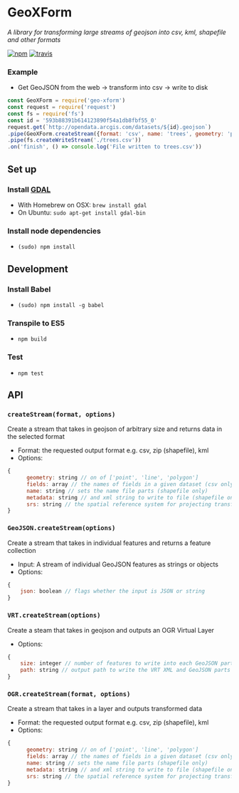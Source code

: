 # GeoXForm
 *A library for transforming large streams of geojson into csv, kml, shapefile and other formats*

[![npm][npm-img]][npm-url]
[![travis][travis-image]][travis-url]

### Example
- Get GeoJSON from the web -> transform into csv -> write to disk

``` javascript
const GeoXForm = require('geo-xform')
const request = require('request')
const fs = require('fs')
const id = '593b88391b614123890f54a1db8fbf55_0'
request.get(`http://opendata.arcgis.com/datasets/${id}.geojson`)
.pipe(GeoXForm.createStream({format: 'csv', name: 'trees', geometry: 'point'}))
.pipe(fs.createWriteStream('./trees.csv'))
.on('finish', () => console.log('File written to trees.csv'))

```

## Set up
### Install [GDAL](http://www.gdal.org/)
- With Homebrew on OSX: `brew install gdal`
- On Ubuntu: `sudo apt-get install gdal-bin`

### Install node dependencies
- `(sudo) npm install`

## Development
### Install Babel
- `(sudo) npm install -g babel`

### Transpile to ES5
- `npm build`

### Test
- `npm test`

## API
### `createStream(format, options)`
Create a stream that takes in geojson of arbitrary size and returns data in the selected format
- Format: the requested output format e.g. csv, zip (shapefile), kml
- Options:
``` javascript
{
      geometry: string // on of ['point', 'line', 'polygon']
      fields: array // the names of fields in a given dataset (csv only)
      name: string // sets the name file parts (shapefile only)
      metadata: string // and xml string to write to file (shapefile only)
      srs: string // the spatial reference system for projecting transformed data (shapefile only)
}
```

### `GeoJSON.createStream(options)`
Create a stream that takes in individual features and returns a feature collection
- Input: A stream of individual GeoJSON features as strings or objects
- Options:
``` javascript
{
    json: boolean // flags whether the input is JSON or string
}
```

### `VRT.createStream(options)`
Create a steam that takes in geojson and outputs an OGR Virtual Layer
- Options:
``` javascript
{
    size: integer // number of features to write into each GeoJSON part, defaults to 5000
    path: string // output path to write the VRT XML and GeoJSON parts
}
```

### `OGR.createStream(format, options)`
Create a stream that takes in a layer and outputs transformed data
- Format: the requested output format e.g. csv, zip (shapefile), kml
- Options:
``` javascript
{
      geometry: string // on of ['point', 'line', 'polygon']
      fields: array // the names of fields in a given dataset (csv only)
      name: string // sets the name file parts (shapefile only)
      metadata: string // and xml string to write to file (shapefile only)
      srs: string // the spatial reference system for projecting transformed data (shapefile only)
}
```

[npm-img]: https://img.shields.io/npm/v/geo-xform.svg?style=flat-square
[npm-url]: https://www.npmjs.com/package/geo-xform
[travis-image]: https://img.shields.io/travis/koopjs/GeoXForm.svg?style=flat-square
[travis-url]: https://travis-ci.org/koopjs/GeoXForm
